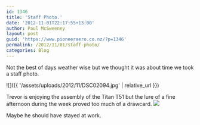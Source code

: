 ```yaml
---
id: 1346
title: 'Staff Photo.'
date: '2012-11-01T22:17:55+13:00'
author: Paul McSweeney
layout: post
guid: 'https://www.pioneeraero.co.nz/?p=1346'
permalink: /2012/11/01/staff-photo/
categories: Blog
---
```


Not the best of days weather wise but we thought it was about time we took a staff photo.

![]({{ '/assets/uploads/2012/11/DSC02094.jpg' | relative_url }})

Trevor is enjoying the assembly of the Titan T51 but the lure of a fine afternoon during the week proved too much of a drawcard. 
![](https://www.youtube.com/watch?v=TCKMceT0hoA])

Maybe he should have stayed at work.
